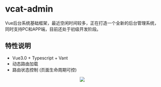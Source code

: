 # vcat-admin
Vue后台系统基础框架，最近空闲时间较多，正在打造一个全新的后台管理系统，同时支持PC和APP端，目前还处于初级开发阶段。

## 特性说明
- Vue3.0 + Typescript + Vant
- 动态路由加载
- 路由状态控制 (页面生命周期可控)

<div align="center">
  <img src="https://segmentfault.com/img/bVcUzxt" >
</div>
